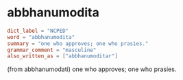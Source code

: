 # abbhanumodita

``` toml
dict_label = "NCPED"
word = "abbhanumodita"
summary = "one who approves; one who prasies."
grammar_comment = "masculine"
also_written_as = ["abbhanumoditar"]
```

(from abbhanumodati) one who approves; one who prasies.

